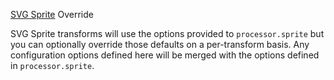 [SVG Sprite](https://github.com/svg-sprite) Override

SVG Sprite transforms will use the options provided to `processor.sprite` but you can optionally override those defaults on a per-transform basis. Any configuration options defined here will be merged with the options defined in `processor.sprite`.